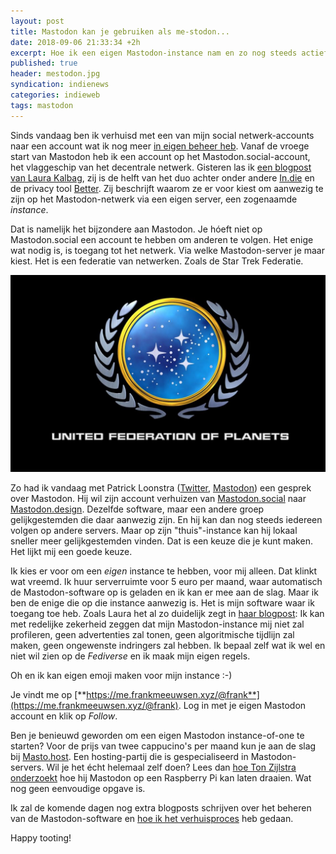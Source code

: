 ```yaml
---
layout: post
title: Mastodon kan je gebruiken als me-stodon...
date: 2018-09-06 21:33:34 +2h
excerpt: Hoe ik een eigen Mastodon-instance nam en zo nog steeds actief ben op de fediverse
published: true
header: mestodon.jpg
syndication: indienews
categories: indieweb
tags: mastodon
---
```

Sinds vandaag ben ik verhuisd met een van mijn social netwerk-accounts naar een account wat ik nog meer [in eigen beheer heb](https://me.frankmeeuwsen.xyz/@frank). Vanaf de vroege start van Mastodon heb ik een account op het Mastodon.social-account, het vlaggeschip van het  decentrale netwerk. 
Gisteren las ik [een blogpost van Laura Kalbag](https://laurakalbag.com/what-is-mastodon-and-why-should-i-use-it/), zij is de helft van het duo achter onder andere [In.die](https://ind.ie/) en de privacy tool [Better](https://better.fyi/). Zij beschrijft waarom ze er voor kiest om aanwezig te zijn op het Mastodon-netwerk via een eigen server, een zogenaamde *instance*. 

Dat is namelijk het bijzondere aan Mastodon. Je hóeft niet op Mastodon.social een account te hebben om anderen te volgen. Het enige wat nodig is, is toegang tot het netwerk. Via welke Mastodon-server je maar kiest. Het is een federatie van netwerken. Zoals de Star Trek Federatie.

![ <> ](/images/federation.jpg)

Zo had ik vandaag met Patrick Loonstra ([Twitter](https://twitter.com/patrickloonstra), [Mastodon](https://mastodon.social/@patrickloonstra)) een gesprek over Mastodon. Hij wil zijn account verhuizen van [Mastodon.social](https://mastodon.social/) naar [Mastodon.design](https://mastodon.design/). Dezelfde software, maar een andere groep gelijkgestemden die daar aanwezig zijn. En hij kan dan nog steeds iedereen volgen op andere servers. Maar op zijn "thuis"-instance kan hij lokaal sneller meer gelijkgestemden vinden. Dat is een keuze die je kunt maken. Het lijkt mij een goede keuze.

Ik kies er voor om een *eigen* instance te hebben, voor mij alleen. Dat klinkt wat vreemd. Ik huur serverruimte voor 5 euro per maand, waar automatisch de Mastodon-software op is geladen en ik kan er mee aan de slag. Maar ik ben de enige die op die instance aanwezig is. Het is mijn software waar ik toegang toe heb. Zoals Laura het al zo duidelijk zegt in [haar blogpost](https://laurakalbag.com/what-is-mastodon-and-why-should-i-use-it/): Ik kan met redelijke zekerheid zeggen dat mijn Mastodon-instance mij niet zal profileren, geen advertenties zal tonen, geen algoritmische tijdlijn zal maken, geen ongewenste indringers zal hebben. Ik bepaal zelf wat ik wel en niet wil zien op de _Fediverse_ en ik maak mijn eigen regels. 

Oh en ik kan eigen emoji maken voor mijn instance :-)

Je vindt me op [**https://me.frankmeeuwsen.xyz/@frank**](https://me.frankmeeuwsen.xyz/@frank). Log in met je eigen Mastodon account en klik op *Follow*. 

Ben je benieuwd geworden om een eigen Mastodon instance-of-one te starten? Voor de prijs van twee cappucino's per maand kun je aan de slag bij [Masto.host](http://masto.host). Een hosting-partij die is gespecialiseerd in Mastodon-servers. Wil je het écht helemaal zelf doen? Lees dan [hoe Ton Zijlstra onderzoekt](https://www.zylstra.org/blog/2018/09/running-mastodon-myself-an-experiment-pt1/) hoe hij Mastodon op een Raspberry Pi kan laten draaien. Wat nog geen eenvoudige opgave is.

Ik zal de komende dagen nog extra blogposts schrijven over het beheren van de Mastodon-software en [hoe ik het verhuisproces](/Mastodon-verhuizen/) heb gedaan. 

Happy tooting!